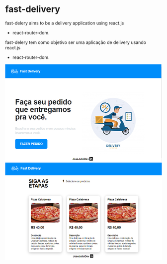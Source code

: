 # fast-delivery

fast-delery aims to be a delivery application using react.js
 * react-router-dom.

fast-delery tem como objetivo ser uma aplicação de delivery usando react.js
 * react-router-dom.


<img src="/src/images/print.PNG" alt="Print" />


<img src="/src/images/print2.PNG" alt="Print" />
